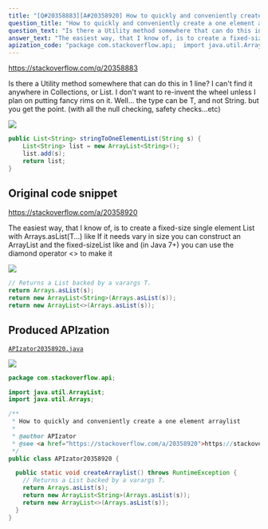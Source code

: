 ```yaml
---
title: "[Q#20358883][A#20358920] How to quickly and conveniently create a one element arraylist"
question_title: "How to quickly and conveniently create a one element arraylist"
question_text: "Is there a Utility method somewhere that can do this in 1 line? I can't find it anywhere in Collections, or List. I don't want to re-invent the wheel unless I plan on putting fancy rims on it. Well... the type can be T, and not String. but you get the point. (with all the null checking, safety checks...etc)"
answer_text: "The easiest way, that I know of, is to create a fixed-size single element List with Arrays.asList(T...) like If it needs vary in size you can construct an ArrayList and the fixed-sizeList like and (in Java 7+) you can use the diamond operator <> to make it"
apization_code: "package com.stackoverflow.api;  import java.util.ArrayList; import java.util.Arrays;  /**  * How to quickly and conveniently create a one element arraylist  *  * @author APIzator  * @see <a href=\"https://stackoverflow.com/a/20358920\">https://stackoverflow.com/a/20358920</a>  */ public class APIzator20358920 {    public static void createArraylist() throws RuntimeException {     // Returns a List backed by a varargs T.     return Arrays.asList(s);     return new ArrayList<String>(Arrays.asList(s));     return new ArrayList<>(Arrays.asList(s));   } }"
---
```


https://stackoverflow.com/q/20358883

Is there a Utility method somewhere that can do this in 1 line? I can&#x27;t find it anywhere in Collections, or List.
I don&#x27;t want to re-invent the wheel unless I plan on putting fancy rims on it.
Well... the type can be T, and not String. but you get the point. (with all the null checking, safety checks...etc)


<div class="code-logo"><img src="/stackoverflow.png" /></div>

```java
public List<String> stringToOneElementList(String s) {
    List<String> list = new ArrayList<String>();
    list.add(s);
    return list;
}
```


## Original code snippet

https://stackoverflow.com/a/20358920

The easiest way, that I know of, is to create a fixed-size single element List with Arrays.asList(T...) like
If it needs vary in size you can construct an ArrayList and the fixed-sizeList like
and (in Java 7+) you can use the diamond operator &lt;&gt; to make it

<div class="code-logo"><img src="/stackoverflow.png" /></div>

```java
// Returns a List backed by a varargs T.
return Arrays.asList(s);
return new ArrayList<String>(Arrays.asList(s));
return new ArrayList<>(Arrays.asList(s));
```

## Produced APIzation

[`APIzator20358920.java`](https://github.com/pasqualesalza/apization-temp-data/raw/master/search/APIzator20358920.java)

<div class="code-logo"><img src="/apizator.png" /></div>

```java
package com.stackoverflow.api;

import java.util.ArrayList;
import java.util.Arrays;

/**
 * How to quickly and conveniently create a one element arraylist
 *
 * @author APIzator
 * @see <a href="https://stackoverflow.com/a/20358920">https://stackoverflow.com/a/20358920</a>
 */
public class APIzator20358920 {

  public static void createArraylist() throws RuntimeException {
    // Returns a List backed by a varargs T.
    return Arrays.asList(s);
    return new ArrayList<String>(Arrays.asList(s));
    return new ArrayList<>(Arrays.asList(s));
  }
}

```